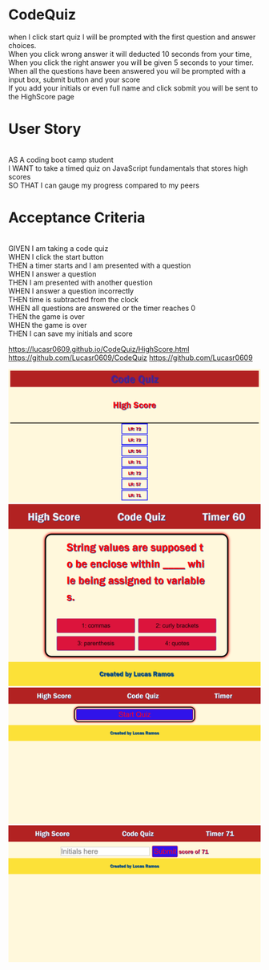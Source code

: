 # CodeQuiz
when I click start quiz I will be prompted with the first question and answer choices.<br />
When you click wrong answer it will deducted 10 seconds from your time,<br />
When you click the right answer you will be given 5 seconds to your timer.<br />
When all the questions have been answered you wil be prompted with a input box, submit button and your score<br />
If you add your initials or even full name and click sobmit you will be sent to the HighScore page<br />

# User Story
<br />
AS A coding boot camp student<br />
I WANT to take a timed quiz on JavaScript fundamentals that stores high scores<br />
SO THAT I can gauge my progress compared to my peers<br />

# Acceptance Criteria
<br />
GIVEN I am taking a code quiz<br />
WHEN I click the start button<br />
THEN a timer starts and I am presented with a question<br />
WHEN I answer a question<br />
THEN I am presented with another question<br />
WHEN I answer a question incorrectly<br />
THEN time is subtracted from the clock<br />
WHEN all questions are answered or the timer reaches 0<br />
THEN the game is over<br />
WHEN the game is over<br />
THEN I can save my initials and score

https://lucasr0609.github.io/CodeQuiz/HighScore.html
https://github.com/Lucasr0609/CodeQuiz
https://github.com/Lucasr0609

<img src="./assets/images/127.0.0.1_5500_HighScore.html.png">
<img src="./assets/images/127.0.0.1_5500_index.html.png">
<img src="./assets/images/127.0.0.1_5500_test.html_ (1).png">
<img src="./assets/images/127.0.0.1_5500_test.html_ (2).png">